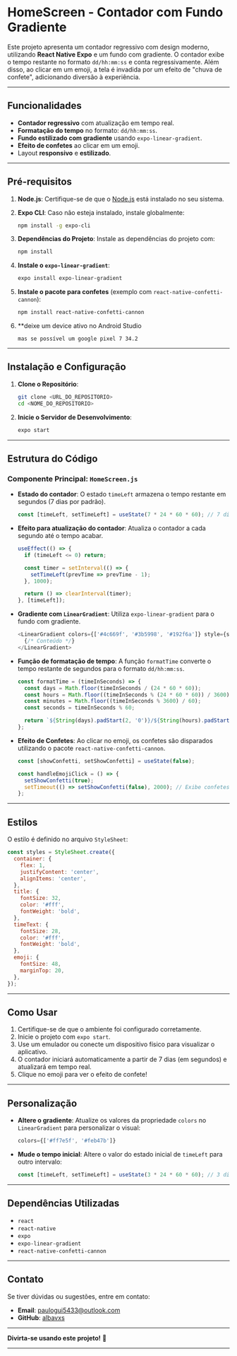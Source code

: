 
# HomeScreen - Contador com Fundo Gradiente

Este projeto apresenta um contador regressivo com design moderno, utilizando **React Native Expo** e um fundo com gradiente. O contador exibe o tempo restante no formato `dd/hh:mm:ss` e conta regressivamente. Além disso, ao clicar em um emoji, a tela é invadida por um efeito de "chuva de confete", adicionando diversão à experiência.

---

## Funcionalidades

- **Contador regressivo** com atualização em tempo real.
- **Formatação do tempo** no formato: `dd/hh:mm:ss`.
- **Fundo estilizado com gradiente** usando `expo-linear-gradient`.
- **Efeito de confetes** ao clicar em um emoji.
- Layout **responsivo** e **estilizado**.

---

## Pré-requisitos

1. **Node.js**: Certifique-se de que o [Node.js](https://nodejs.org/) está instalado no seu sistema.
   
2. **Expo CLI**: Caso não esteja instalado, instale globalmente:
   ```bash
   npm install -g expo-cli
   ```

3. **Dependências do Projeto**: Instale as dependências do projeto com:
   ```bash
   npm install
   ```

4. **Instale o `expo-linear-gradient`**:
   ```bash
   expo install expo-linear-gradient
   ```

5. **Instale o pacote para confetes** (exemplo com `react-native-confetti-cannon`):
   ```bash
   npm install react-native-confetti-cannon
   ```

6. **deixe um device ativo no Android Studio
   ```device da sua escolha
   mas se possível um google pixel 7 34.2
   ```

---

## Instalação e Configuração

1. **Clone o Repositório**:
   ```bash
   git clone <URL_DO_REPOSITORIO>
   cd <NOME_DO_REPOSITORIO>
   ```

2. **Inicie o Servidor de Desenvolvimento**:
   ```bash
   expo start
   ```

---

## Estrutura do Código

### Componente Principal: `HomeScreen.js`

- **Estado do contador**:
  O estado `timeLeft` armazena o tempo restante em segundos (7 dias por padrão).
  ```javascript
  const [timeLeft, setTimeLeft] = useState(7 * 24 * 60 * 60); // 7 dias em segundos
  ```

- **Efeito para atualização do contador**:
  Atualiza o contador a cada segundo até o tempo acabar.
  ```javascript
  useEffect(() => {
    if (timeLeft <= 0) return;

    const timer = setInterval(() => {
      setTimeLeft(prevTime => prevTime - 1);
    }, 1000);

    return () => clearInterval(timer);
  }, [timeLeft]);
  ```

- **Gradiente com `LinearGradient`**:
  Utiliza `expo-linear-gradient` para o fundo com gradiente.
  ```javascript
  <LinearGradient colors={['#4c669f', '#3b5998', '#192f6a']} style={styles.container}>
    {/* Conteúdo */}
  </LinearGradient>
  ```

- **Função de formatação de tempo**:
  A função `formatTime` converte o tempo restante de segundos para o formato `dd/hh:mm:ss`.
  ```javascript
  const formatTime = (timeInSeconds) => {
    const days = Math.floor(timeInSeconds / (24 * 60 * 60));
    const hours = Math.floor((timeInSeconds % (24 * 60 * 60)) / 3600);
    const minutes = Math.floor((timeInSeconds % 3600) / 60);
    const seconds = timeInSeconds % 60;

    return `${String(days).padStart(2, '0')}/${String(hours).padStart(2, '0')}:${String(minutes).padStart(2, '0')}:${String(seconds).padStart(2, '0')}`;
  };
  ```

- **Efeito de Confetes**:
  Ao clicar no emoji, os confetes são disparados utilizando o pacote `react-native-confetti-cannon`.
  ```javascript
  const [showConfetti, setShowConfetti] = useState(false);

  const handleEmojiClick = () => {
    setShowConfetti(true);
    setTimeout(() => setShowConfetti(false), 2000); // Exibe confetes por 2 segundos
  };
  ```

---

## Estilos

O estilo é definido no arquivo `StyleSheet`:

```javascript
const styles = StyleSheet.create({
  container: {
    flex: 1,
    justifyContent: 'center',
    alignItems: 'center',
  },
  title: {
    fontSize: 32,
    color: '#fff',
    fontWeight: 'bold',
  },
  timeText: {
    fontSize: 28,
    color: '#fff',
    fontWeight: 'bold',
  },
  emoji: {
    fontSize: 48,
    marginTop: 20,
  },
});
```

---

## Como Usar

1. Certifique-se de que o ambiente foi configurado corretamente.
2. Inicie o projeto com `expo start`.
3. Use um emulador ou conecte um dispositivo físico para visualizar o aplicativo.
4. O contador iniciará automaticamente a partir de 7 dias (em segundos) e atualizará em tempo real.
5. Clique no emoji para ver o efeito de confete!

---

## Personalização

- **Altere o gradiente**: Atualize os valores da propriedade `colors` no `LinearGradient` para personalizar o visual:
  ```javascript
  colors={['#ff7e5f', '#feb47b']}
  ```

- **Mude o tempo inicial**: Altere o valor do estado inicial de `timeLeft` para outro intervalo:
  ```javascript
  const [timeLeft, setTimeLeft] = useState(3 * 24 * 60 * 60); // 3 dias em segundos
  ```

---

## Dependências Utilizadas

- `react`
- `react-native`
- `expo`
- `expo-linear-gradient`
- `react-native-confetti-cannon`

---

## Contato

Se tiver dúvidas ou sugestões, entre em contato:

- **Email**: [paulogui5433@outlook.com](mailto:seu-email@example.com)
- **GitHub**: [albavxs](https://github.com/albavxs)

---

**Divirta-se usando este projeto!** 🚀

---